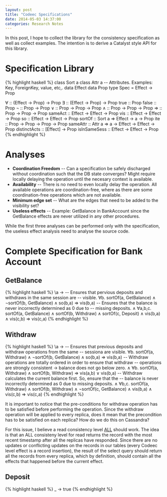 ```yaml
---
layout: post
title: "Codeec Specifications"
date: 2014-05-03 14:37:00
categories: Research Notes
---
```


In this post, I hope to collect the library for the consistency specification
as well as collect examples. The intention is to derive a Catalyst style API
for this library.

# Specification Library

{% highlight haskell %}
class Sort a
class Attr a -- Attributes. Examples: Key, ForeignKey, value, etc,.
data Effect
data Prop
type Spec = Effect -> Prop

∀            :: (Effect -> Prop) -> Prop
∃            :: (Effect -> Prop) -> Prop
true         :: Prop
false        :: Prop
¬            :: Prop -> Prop
∨            :: Prop -> Prop -> Prop
∧            :: Prop -> Prop -> Prop
⇒            :: Prop -> Prop -> Prop
sameAct      :: Effect -> Effect -> Prop
vis          :: Effect -> Effect -> Prop
so           :: Effect -> Effect -> Prop
sortOf       :: Sort a => Effect -> a -> Prop
ite          :: Prop -> Prop -> Prop -> Prop
sameAttr     :: Attr a => a -> Effect -> Effect -> Prop
distinctActs :: [Effect] -> Prop
isInSameSess :: Effect -> Effect -> Prop
{% endhighlight %}

# Analyses

* **Coordination Freedom** -- Can a specification be safely discharged without
  coordination such that the DB state converges? Might require locally delaying
  the operation until the necesary context is available.
* **Availability** -- There is no need to even locally delay the operation. All
  available operations are coordination-free, where as there are some
  coordination-free operations which are not available.
* **Minimum edge set** -- What are the edges that need to be added to the
  visibility set?
* **Useless effects** -- Example: GetBalance in BankAccount since the GetBalance
  effects are never utilized in any other procedures.

While the first three analyses can be performed only with the specification,
the useless effect analysis need to analyse the source code.

# Complete Specification for Bank Account

GetBalance
----------
{% highlight haskell %}
\a ->  -- Ensures that pervious deposits and withdraws in the same session are
       -- visible.
       ∀b. sortOf(a, GetBalance) ∧ ¬sortOf(b, GetBalance) ∧ so(b,a) ⇒ vis(b,a)
       -- Ensures that the balance is never incorrectly determined as 0 due to
       -- missing deposits.
       ∧ ∀a,b,c. sortOf(a, GetBalance) ∧ sortOf(b, Withdraw) ∧ sortOf(c, Deposit) ∧ vis(b,a) ∧ vis(c,b) ⇒ vis(c,a)
{% endhighlight %}

Withdraw
--------
{% highlight haskell %}
\a ->  -- Ensures that previous deposits and withdraw operations from the same
       -- sessiona are visible.
       ∀b. sortOf(a, Withdraw) ∧ ¬sortOf(b, GetBalance) ∧ so(b,a) ⇒ vis(b,a)
       -- Withdraw operations are totally ordered in order to ensure that withdraw
       -- operations are strongly consistent -> balance does not go below zero.
       ∧ ∀b. sortOf(a, Withdraw) ∧ sortOf(b, Withdraw) ⇒ vis(a,b) ∨ vis(b,a)
       -- Withdraw calculates the current balance first. So, ensure that the
       -- balance is never incorrectly determined as 0 due to missing deposits.
       ∧ ∀b,c. sortOf(a, Withdraw) ∧ sortOf(b, Withdraw) ∧ ¬sortOf(c, GetBalance) ∧ vis(b,a) ∧ vis(c,b) ⇒ vis(c,a)
{% endhighlight %}

It is important to notice that the pre-conditions for withdraw operation has to
be satisfied before performing the operation. Since the withdraw operation will
be applied to every replica, does it mean that the precondition has to be
satisfied on each replica? How do we do this on Cassandra?

For this issue, I believe a read consistency level [ALL][CassandraConsistency]
should work. The idea is that an ALL consisteny level for read returns the
record with the most recent timestamp after all the replicas have responded.
Since there are no updates or conflicting updates on the records in our tables
(every Codeec level effect is a record insertion), the result of the select
query should return all the records from every replica, which by definition,
should contain all the effects that happened before the current effect.

Deposit
-------
{% highlight haskell %}
\_ -> true
{% endhighlight %}

[CassandraConsistency]: http://www.datastax.com/docs/1.1/dml/data_consistency
